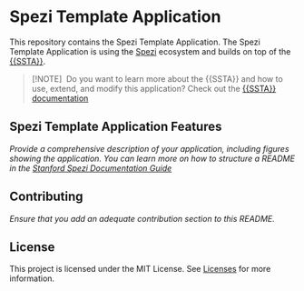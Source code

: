 <!--

This source file is part of the Stanford Spezi Template Application open-source project

SPDX-FileCopyrightText: 2023 Stanford University

SPDX-License-Identifier: MIT

-->

# Spezi Template Application

This repository contains the Spezi Template Application.
The Spezi Template Application is using the [Spezi](https://github.com/StanfordSpezi/Spezi) ecosystem and builds on top of the [{{SSTA}}](https://github.com/StanfordSpezi/{{TA}}).<!-- markdown-link-check-disable-line -->

> [!NOTE] 
> Do you want to learn more about the {{SSTA}} and how to use, extend, and modify this application? Check out the [{{SSTA}} documentation](https://stanfordspezi.github.io/Spezi{{TA}})<!-- markdown-link-check-disable-line -->


## Spezi Template Application Features

*Provide a comprehensive description of your application, including figures showing the application. You can learn more on how to structure a README in the [Stanford Spezi Documentation Guide](https://swiftpackageindex.com/stanfordspezi/spezi/documentation/spezi/documentation-guide)*


## Contributing

*Ensure that you add an adequate contribution section to this README.*


## License

This project is licensed under the MIT License. See [Licenses](LICENSES) for more information.<!-- markdown-link-check-disable-line -->
